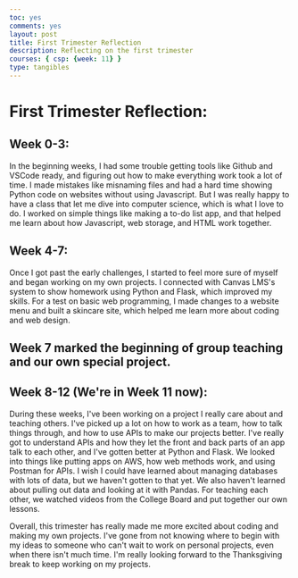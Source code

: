 ```yaml
---
toc: yes
comments: yes
layout: post
title: First Trimester Reflection
description: Reflecting on the first trimester
courses: { csp: {week: 11} }
type: tangibles
---
```


# First Trimester Reflection:

## Week 0-3:
In the beginning weeks, I had some trouble getting tools like Github and VSCode ready, and figuring out how to make everything work took a lot of time. I made mistakes like misnaming files and had a hard time showing Python code on websites without using Javascript. But I was really happy to have a class that let me dive into computer science, which is what I love to do. I worked on simple things like making a to-do list app, and that helped me learn about how Javascript, web storage, and HTML work together.

## Week 4-7:
Once I got past the early challenges, I started to feel more sure of myself and began working on my own projects. I connected with Canvas LMS's system to show homework using Python and Flask, which improved my skills. For a test on basic web programming, I made changes to a website menu and built a skincare site, which helped me learn more about coding and web design.

## Week 7 marked the beginning of group teaching and our own special project.

## Week 8-12 (We're in Week 11 now):
During these weeks, I've been working on a project I really care about and teaching others. I've picked up a lot on how to work as a team, how to talk things through, and how to use APIs to make our projects better. I've really got to understand APIs and how they let the front and back parts of an app talk to each other, and I've gotten better at Python and Flask. We looked into things like putting apps on AWS, how web methods work, and using Postman for APIs. I wish I could have learned about managing databases with lots of data, but we haven't gotten to that yet. We also haven't learned about pulling out data and looking at it with Pandas. For teaching each other, we watched videos from the College Board and put together our own lessons.

Overall, this trimester has really made me more excited about coding and making my own projects. I've gone from not knowing where to begin with my ideas to someone who can't wait to work on personal projects, even when there isn't much time. I'm really looking forward to the Thanksgiving break to keep working on my projects.